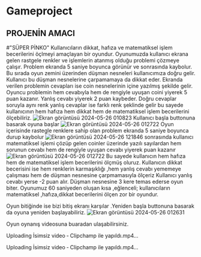 # Gameproject
## PROJENİN AMACI
#"SÜPER PİNKO" Kullanıcıların dikkat, hafıza ve matematiksel işlem becerilerini öçlmeyi amaçlayan bir oyundur.
Oyunumuzda kullanıcı ekrana gelen rastgele renkler ve işlemlerin atanmış olduğu problemi çözmeye çalışır. Problem ekranda 5 saniye boyunca görünür ve sonrasında kaybolur. Bu sırada oyun zemini üzerinden düşman nesneleri kullanıcımıza doğru gelir. Kullanıcı bu  düşman nesnelerine çarpamamaya da dikkat eder.  Ekranda verilen problemin cevapları ise coin nesnelerinin içine yazılmış şekilde gelir. Oyuncu problemin hem cevabıyla hem de rengiyle uyuşan coini yiyerek 5 puan kazanır. Yanlış cevabı yiyerek 2 puan kaybeder. Doğru cevaplar soruyla aynı renk yanlış cevaplar ise farklı renk şeklinde gelir bu sayede kullanıcının hem hafıza hem dikkat hem de matematiksel işlem becerilerini ölçebiliriz.
![Ekran görüntüsü 2024-05-26 010823](https://github.com/taskesermekselina/Gameproject/assets/148469315/84a7c1ef-fce8-41b9-aca9-5f220877ff0f)
Kullanıcı başla buttonuna basarak oyuna başlar
![Ekran görüntüsü 2024-05-26 012722](https://github.com/taskesermekselina/Gameproject/assets/148469315/da2e85c3-ffc4-492d-bfe1-45d928b3c109)
Oyun içerisinde rastegle renklere sahip olan problem ekranda 5 saniye boyunca durup kaybolur
![Ekran görüntüsü 2024-05-26 121846](https://github.com/taskesermekselina/Gameproject/assets/148469315/d1989502-9e85-4ba5-91ee-fcdd6b06ce57)
sonrasında kullanıcı matematiksel işlemi çözüp gelen coinler üzerinde yazılı sayılardan hem sorunun cevabı hem de rengiyle uyuşan cevabı yiyerek puan kazanır
![Ekran görüntüsü 2024-05-26 012722](https://github.com/taskesermekselina/Gameproject/assets/148469315/d67b5369-3b85-4504-b579-2f0c531ea1de)
Bu sayede kullanıcın hem hafıza hem de matematiksel işlem becerilerini ölçmüş oluruz.
Kullanıcın dikkat becerisini ise hem renklerin karmaşıklığı ,hem  yanlış cevabı yememeye çalışması hem de düşman nesnesine çarpmamasıyla ölçeriz
Kullanıcı yanlış cevabı yerse -2 puan alır. 
Düşman nesnesine  3 kere temas ederse  oyun biter.
Oyunumuz 60 saniyeden oluşan kısa ,eğlenceli; kullanıcıların matematiksel ,hafıza,dikkat becerilerini ölçen zor bir oyundur.

Oyun bitiğinde ise bizi bitiş ekranı karşılar .Yeniden başla buttonuna basarak da oyuna yeniden başlayabiliriz.
![Ekran görüntüsü 2024-05-26 012631](https://github.com/taskesermekselina/Gameproject/assets/148469315/7fde267f-c7e0-4fab-bc2e-7383d3d0fecd)

Oyun oynanış videosuna buaradan ulaşabilirsiniz.




Uploading İsimsiz video ‐ Clipchamp ile yapıldı.mp4…



Uploading İsimsiz video ‐ Clipchamp ile yapıldı.mp4…

